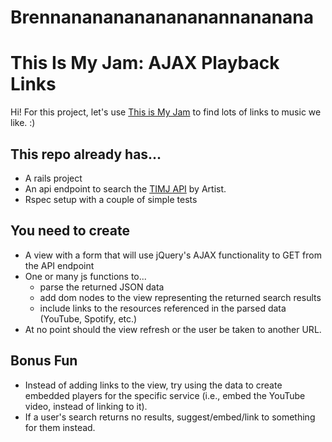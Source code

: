 # Brennanananananananannananana

# This Is My Jam: AJAX Playback Links
Hi! For this project, let's use [This is My Jam](https://www.thisismyjam.com/) to find lots of links to music we like. :)

## This repo already has...
- A rails project
- An api endpoint to search the [TIMJ API](https://www.thisismyjam.com/developers/docs) by Artist.
- Rspec setup with a couple of simple tests

## You need to create
- A view with a form that will use jQuery's AJAX functionality to GET from the API endpoint
- One or many js functions to...
  - parse the returned JSON data
  - add dom nodes to the view representing the returned search results
  - include links to the resources referenced in the parsed data (YouTube, Spotify, etc.)
- At no point should the view refresh or the user be taken to another URL.

## Bonus Fun
- Instead of adding links to the view, try using the data to create embedded players for the specific service (i.e., embed the YouTube video, instead of linking to it).
- If a user's search returns no results, suggest/embed/link to something for them instead.
